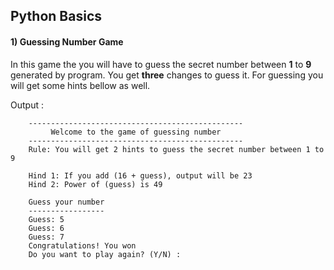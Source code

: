 ## Python Basics

#### 1) Guessing Number Game
In this game the you will have to guess the secret number between <b>1</b> to <b>9</b> generated by program. You get <b>three</b> changes to guess it. For guessing you will get some hints bellow as well.

Output :

```
    ------------------------------------------------
         Welcome to the game of guessing number
    ------------------------------------------------
    Rule: You will get 2 hints to guess the secret number between 1 to 9
    
    Hind 1: If you add (16 + guess), output will be 23
    Hind 2: Power of (guess) is 49
    
    Guess your number
    -----------------
    Guess: 5
    Guess: 6
    Guess: 7
    Congratulations! You won
    Do you want to play again? (Y/N) : 
```